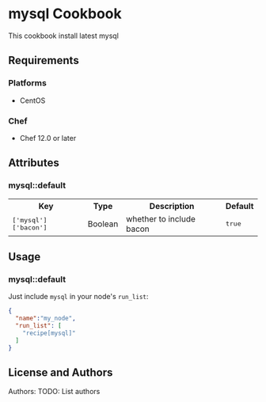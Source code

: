 # mysql Cookbook

This cookbook install latest mysql

## Requirements

### Platforms

- CentOS

### Chef

- Chef 12.0 or later

## Attributes

### mysql::default

<table>
  <tr>
    <th>Key</th>
    <th>Type</th>
    <th>Description</th>
    <th>Default</th>
  </tr>
  <tr>
    <td><tt>['mysql']['bacon']</tt></td>
    <td>Boolean</td>
    <td>whether to include bacon</td>
    <td><tt>true</tt></td>
  </tr>
</table>

## Usage

### mysql::default

Just include `mysql` in your node's `run_list`:

```json
{
  "name":"my_node",
  "run_list": [
    "recipe[mysql]"
  ]
}
```

## License and Authors

Authors: TODO: List authors

